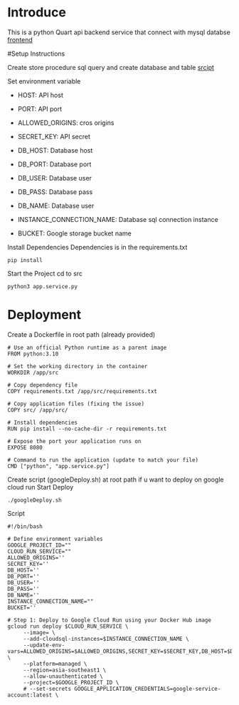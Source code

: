 # Introduce

This is a python Quart api backend service that connect with mysql databse [frontend](https://github.com/secretMan255/hardware-admin-portal)

#Setup Instructions

Create store procedure sql query and create database and table [srcipt](https://github.com/secretMan255/python-api-service/tree/master/db)

Set environment variable

-    HOST: API host
-    PORT: API port
-    ALLOWED_ORIGINS: cros origins
-    SECRET_KEY: API secret

-    DB_HOST: Database host
-    DB_PORT: Database port
-    DB_USER: Database user
-    DB_PASS: Database pass
-    DB_NAME: Database user
-    INSTANCE_CONNECTION_NAME: Database sql connection instance
-    BUCKET: Google storage bucket name

Install Dependencies
Dependencies is in the requirements.txt

```
pip install
```

Start the Project
cd to src

```
python3 app.service.py
```

# Deployment

Create a Dockerfile in root path (already provided)

```
# Use an official Python runtime as a parent image
FROM python:3.10

# Set the working directory in the container
WORKDIR /app/src

# Copy dependency file
COPY requirements.txt /app/src/requirements.txt

# Copy application files (fixing the issue)
COPY src/ /app/src/

# Install dependencies
RUN pip install --no-cache-dir -r requirements.txt

# Expose the port your application runs on
EXPOSE 8080

# Command to run the application (update to match your file)
CMD ["python", "app.service.py"]
```

Create script (googleDeploy.sh) at root path if u want to deploy on google cloud run
Start Deploy

```
./googleDeploy.sh
```

Script

```
#!/bin/bash

# Define environment variables
GOOGLE_PROJECT_ID=""
CLOUD_RUN_SERVICE=""
ALLOWED_ORIGINS=''
SECRET_KEY=''
DB_HOST=''
DB_PORT=''
DB_USER=''
DB_PASS=''
DB_NAME=''
INSTANCE_CONNECTION_NAME=""
BUCKET=''

# Step 1: Deploy to Google Cloud Run using your Docker Hub image
gcloud run deploy $CLOUD_RUN_SERVICE \
     --image= \
     --add-cloudsql-instances=$INSTANCE_CONNECTION_NAME \
     --update-env-vars=ALLOWED_ORIGINS=$ALLOWED_ORIGINS,SECRET_KEY=$SECRET_KEY,DB_HOST=$DB_HOST,DB_USER=$DB_USER,DB_PASS=$DB_PASS,DB_NAME=$DB_NAME,DB_POST=$DB_PORT,INSTANCE_CONNECTION_NAME=$INSTANCE_CONNECTION_NAME,BUCKET=$BUCKET \
     --platform=managed \
     --region=asia-southeast1 \
     --allow-unauthenticated \
     --project=$GOOGLE_PROJECT_ID \
     # --set-secrets GOOGLE_APPLICATION_CREDENTIALS=google-service-account:latest \
```
